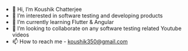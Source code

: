 - 👋 Hi, I’m Koushik Chatterjee
- 👀 I’m interested in software testing and developing products
- 🌱 I’m currently learning Flutter & Angular
- 💞️ I’m looking to collaborate on any software testing related Youtube videos
- 📫 How to reach me - koushik350@gmail.com

<!---
ortoniKC/ortoniKC is a ✨ special ✨ repository because its `README.md` (this file) appears on your GitHub profile.
You can click the Preview link to take a look at your changes.
--->
